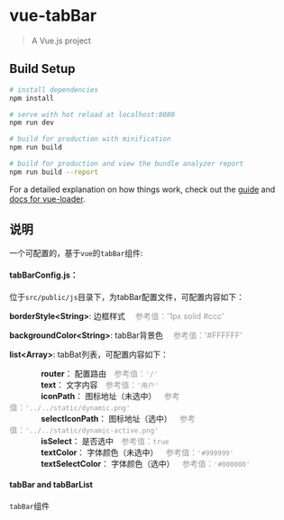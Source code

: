 # vue-tabBar

> A Vue.js project

## Build Setup

``` bash
# install dependencies
npm install

# serve with hot reload at localhost:8080
npm run dev

# build for production with minification
npm run build

# build for production and view the bundle analyzer report
npm run build --report
```

For a detailed explanation on how things work, check out the [guide](http://vuejs-templates.github.io/webpack/) and [docs for vue-loader](http://vuejs.github.io/vue-loader).

## 说明
一个可配置的，基于`vue`的`tabBar`组件:  

#### tabBarConfig.js：
位于`src/public/js`目录下，为tabBar配置文件，可配置内容如下：

**borderStyle&lt;String&gt;**: 边框样式 &emsp;<font color=#999999>参考值：'1px solid #ccc'</font>

**backgroundColor&lt;String&gt;**: tabBar背景色  &emsp;<font color=#999999>参考值：'#FFFFFF'</font>

**list&lt;Array&gt;**: tabBat列表，可配置内容如下：

&emsp;&emsp;&emsp;&emsp;**router**： 配置路由&emsp;<font color=#999999>参考值：`'/'`</font>  
&emsp;&emsp;&emsp;&emsp;**text**： 文字内容&emsp;<font color=#999999>参考值：`'用户'`</font>  
&emsp;&emsp;&emsp;&emsp;**iconPath**： 图标地址（未选中）&emsp;<font color=#999999>参考值：`'../../static/dynamic.png'`</font>  
&emsp;&emsp;&emsp;&emsp;**selectIconPath**： 图标地址（选中）&emsp;<font color=#999999>参考值：`'../../static/dynamic-active.png'`</font>  
&emsp;&emsp;&emsp;&emsp;**isSelect**： 是否选中&emsp;<font color=#999999>参考值：`true`  
</font> 
&emsp;&emsp;&emsp;&emsp;**textColor**： 字体颜色（未选中）&emsp;<font color=#999999>参考值：`'#999999'`</font>  
&emsp;&emsp;&emsp;&emsp;**textSelectColor**： 字体颜色（选中）&emsp;<font color=#999999>参考值：`'#000000'`</font>  

#### tabBar and tabBarList
`tabBar`组件